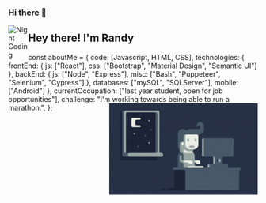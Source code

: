 ### Hi there 👋

<img alt="Night Coding" src="./assets/Hand%20Wave.gif" width='40' align="left"/><h2>Hey there! I'm Randy</h2>

const aboutMe = {
   code: [Javascript, HTML, CSS],
   technologies: {
      frontEnd: {
         js: ["React"],
         css: ["Bootstrap", "Material Design", "Semantic UI"]
      },
      backEnd: {
         js: ["Node", "Express"],
         misc: ["Bash", "Puppeteer", "Selenium", "Cypress"]
      },
      databases: ["mySQL", "SQLServer"],
      mobile: ["Android"]
   },
   currentOccupation: ["last year student, open for job opportunities"],
   challenge: "I'm working towards being able to run a marathon.",
};
<img alt="Night Coding" src="https://raw.githubusercontent.com/AVS1508/AVS1508/master/assets/Night-Coding.gif" align="right"/>

<!--
**Randyvangz/randyvangz** is a ✨ _special_ ✨ repository because its `README.md` (this file) appears on your GitHub profile.

Here are some ideas to get you started:

- 🔭 I’m currently working on ...
- 🌱 I’m currently learning ...
- 👯 I’m looking to collaborate on ...
- 🤔 I’m looking for help with ...
- 💬 Ask me about ...
- 📫 How to reach me: ...
- 😄 Pronouns: ...
- ⚡ Fun fact: ...
-->
